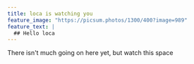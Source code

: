 ```yaml
---
title: loca is watching you
feature_image: "https://picsum.photos/1300/400?image=989"
feature_text: |
  ## Hello loca
---
```


There isn't much going on here yet, but watch this space
